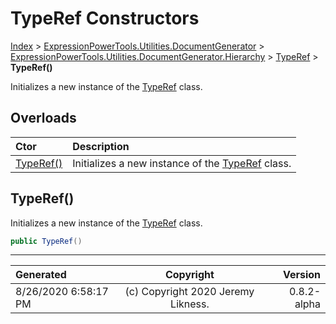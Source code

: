 ﻿# TypeRef Constructors

[Index](../index.md) > [ExpressionPowerTools.Utilities.DocumentGenerator](ExpressionPowerTools.Utilities.DocumentGenerator.a.md) > [ExpressionPowerTools.Utilities.DocumentGenerator.Hierarchy](ExpressionPowerTools.Utilities.DocumentGenerator.Hierarchy.n.md) > [TypeRef](ExpressionPowerTools.Utilities.DocumentGenerator.Hierarchy.TypeRef.cs.md) > **TypeRef()**

Initializes a new instance of the [TypeRef](ExpressionPowerTools.Utilities.DocumentGenerator.Hierarchy.TypeRef.cs.md) class.

## Overloads

| Ctor | Description |
| :-- | :-- |
| [TypeRef()](#typeref) | Initializes a new instance of the [TypeRef](ExpressionPowerTools.Utilities.DocumentGenerator.Hierarchy.TypeRef.cs.md) class. |

## TypeRef()

Initializes a new instance of the [TypeRef](ExpressionPowerTools.Utilities.DocumentGenerator.Hierarchy.TypeRef.cs.md) class.

```csharp
public TypeRef()
```



---

| Generated | Copyright | Version |
| :-- | :-: | --: |
| 8/26/2020 6:58:17 PM | (c) Copyright 2020 Jeremy Likness. | 0.8.2-alpha |
